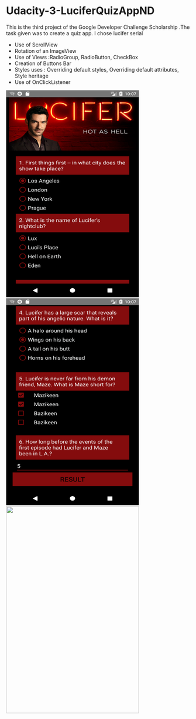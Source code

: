 # Udacity-3-LuciferQuizAppND

This is the third project of the Google Developer Challenge Scholarship .The task given was to create a quiz app. I chose lucifer serial

* Use of ScrollView
* Rotation of an ImageView
* Use of Views :RadioGroup, RadioButton, CheckBox
* Creation of Buttons Bar
* Styles uses : Overriding default styles, Overriding default attributes, Style heritage
* Use of OnClickListener
 
 <img src="/screenshots/Screenshot1.png" width="363" height="564"><img src="/screenshots/Screenshot2.png" width="363" height="564"><img src="/screenshots/Screenshot3.png" width="363" height="564">
